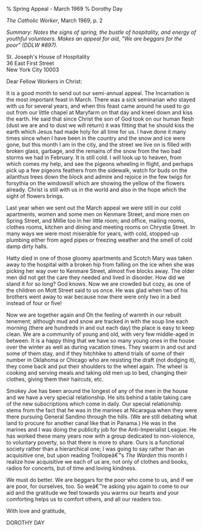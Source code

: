 % Spring Appeal - March 1969
% Dorothy Day

*The Catholic Worker*, March 1969, p. 2

*Summary: Notes the signs of spring, the bustle of hospitality, and
energy of youthful volunteers. Makes an appeal for aid, "We are
beggars for the poor" (DDLW \#897).*

St. Joseph's House of Hospitality  
36 East First Street  
New York City 10003

Dear Fellow Workers in Christ:

It is a good month to send out our semi-annual appeal. The Incarnation
is the most important feast in March. There was a sick seminarian who
stayed with us for several years, and when this feast came around he
used to go out from our little chapel at Maryfarm on that day and kneel
down and kiss the earth. He said that since Christ the son of God took
on our human flesh (dust we are and to dust we will return) it was
fitting that he should kiss the earth which Jesus had made holy for all
time for us. I have done it many times since when I have been in the
country and the snow and ice were gone, but this month I am in the city,
and the street we live on is filled with broken glass, garbage, and the
remains of the snow from the two bad storms we had in February. It is
still cold. I will look up to heaven, from which comes my help, and see
the pigeons wheeling in flight, and perhaps pick up a few pigeons
feathers from the sidewalk, watch for buds on the ailanthus trees down
the block and admire and rejoice in the few twigs for forsythia on the
windowsill which are showing the yellow of the flowers already. Christ
is still with us in the world and also in the hope which the sight of
flowers brings.

Last year when we sent out the March appeal we were still in our cold
apartments, women and some men on Kenmare Street, and more men on Spring
Street, and Millie too in her little room; and office, mailing rooms,
clothes rooms, kitchen and dining and meeting rooms on Chrystie Street.
In many ways we were most miserable for years, with cold, stopped-up
plumbing either from aged pipes or freezing weather and the smell of
cold damp dirty halls.

Hatty died in one of those gloomy apartments and Scotch Mary was taken
away to the hospital with a broken hip from falling on the ice when she
was picking her way over to Kenmare Street, almost five blocks away. The
older men did not get the care they needed and lived in disorder. How
did we stand it for so long? God knows. Now we are crowded but cozy, as
one of the children on Mott Street said to us once. He was glad when two
of his brothers went away to war because now there were only two in a
bed instead of four or five!

Now we are together again and Oh the feeling of warmth in our rebuilt
tenement; although mud and snow are tracked in with the soup line each
morning (there are hundreds in and out each day) the place is easy to
keep clean. We are a community of young and old, with very few
middle-aged in between. It is a happy thing that we have so many young
ones in the house over the winter as well as during vacation times. They
swarm in and out and some of them stay, and if they hitchhike to attend
trials of some of their number in Oklahoma or Chicago who are resisting
the draft (not dodging it), they come back and put their shoulders to
the wheel again. The wheel is cooking and serving meals and taking old
men up to bed, changing their clothes, giving them their haircuts, etc.

Smokey Joe has been around the longest of any of the men in the house
and we have a very special relationship. He sits behind a table taking
care of the new subscriptions which come in daily. Our special
relationship stems from the fact that he was in the marines at Nicaragua
when they were there pursuing General Sandino through the hills. (We are
still debating what land to procure for another canal like that in
Panama.) He was in the marines and I was doing the publicity job for the
Anti-Imperialist League. He has worked these many years now with a group
dedicated to non-violence, to voluntary poverty, so that there is more
to share. Ours is a functional society rather than a hierarchical one; I
was going to say rather than an acquisitive one, but upon reading
Trollopeâ€™s *The Warden* this month I realize how acquisitive we each
of us are, not only of clothes and books, radios for concerts, but of
time and loving kindness.

We must do better. We are beggars for the poor who come to us, and if we
are poor, for ourselves, too. So weâ€™re asking you again to come to our
aid and the gratitude we feel towards you warms our hearts and your
comforting helps us to comfort others, and all our readers too.

With love and gratitude,

DOROTHY DAY
